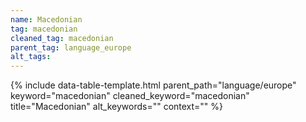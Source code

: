 ```yaml
---
name: Macedonian
tag: macedonian
cleaned_tag: macedonian
parent_tag: language_europe
alt_tags: 
---
```


{% include data-table-template.html 
  parent_path="language/europe" 
  keyword="macedonian" 
  cleaned_keyword="macedonian" 
  title="Macedonian"
  alt_keywords=""
  context=""
%}

